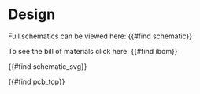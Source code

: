 # Design

Full schematics can be viewed here: {{#find schematic}}

To see the bill of materials click here: {{#find ibom}}

{{#find schematic_svg}}

{{#find pcb_top}}

